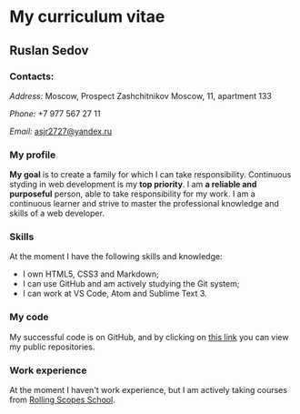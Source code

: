 # My curriculum vitae


## Ruslan Sedov

### Contacts:

*Address:* Moscow, Prospect Zashchitnikov Moscow, 11, apartment 133

*Phone:* +7 977 567 27 11

*Email:* asjr2727@yandex.ru

### My profile

**My goal** is to create a family for which I can take responsibility. Continuous styding in web development is my **top priority**. I am **a reliable and purposeful** person, able to take responsibility for my work. I am a continuous learner and strive to master the professional knowledge and skills of a web developer.

### Skills

At the moment I have the following skills and knowledge:
* I own HTML5, CSS3 and Markdown;
* I can use GitHub and am actively studying the Git system;
* I can work at VS Code, Atom and Sublime Text 3.

### My code

My successful code is on GitHub, and by clicking on [this link](https://github.com/RuslanSedov?tab=repositories) you can view my public repositories.

### Work experience

At the moment I haven't work experience, but I am actively taking courses from [Rolling Scopes School](https://app.rs.school/).
